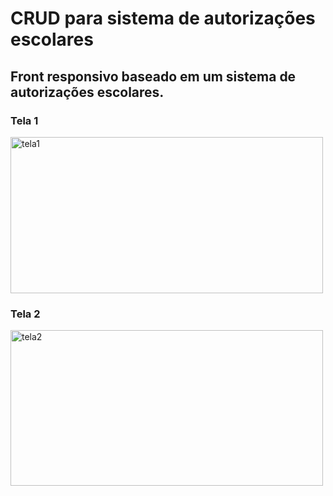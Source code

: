 # CRUD para sistema de autorizações escolares
## Front responsivo baseado em um sistema de autorizações escolares.

### Tela 1
<a data-flickr-embed="true" href="https://www.flickr.com/photos/195011981@N07/51882789525/in/dateposted-public/" title="tela1"><img src="https://live.staticflickr.com/65535/51882789525_9f9f7566b4.jpg" width="500" height="250" alt="tela1"></a>

### Tela 2
<a data-flickr-embed="true" href="https://www.flickr.com/photos/195011981@N07/51881167617/in/dateposted-public/" title="tela2"><img src="https://live.staticflickr.com/65535/51881167617_44862250f0.jpg" width="500" height="249" alt="tela2"></a>
